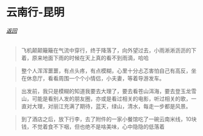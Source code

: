 #               云南行-昆明     
###### [返回](https://pingpingyuyu.github.io/travelLog.yunnan)



> 飞机颠颠簸簸在气流中穿行，终于降落了，向外望过去，小雨淅淅沥沥的下着，原来地面下雨的时候在天上真的看不到雨滴，哈哈






> 整个人浑浑噩噩，有点头疼，有点模糊，心里十分忐忑害怕自己有高反，坐在休息厅，看看周围一个个小情侣，小夫妻，等着导游发车。




> 出发前，我只是模糊的知道我要去大理了，要去看苍山洱海，要去登玉龙雪山，可能是看别人发的朋友圈，亦或是看过相关的电影，听过相关的歌，一直对大理，对丽江充满了期待，蓝天，绿山，清水，每走一步都是风景。


> 到了酒店之后，放下行李，去了附件的一家小餐馆吃了一碗云南米线，10块钱，不觉着食不下咽，但也绝不是啥美味，心中隐隐的低落着
 

